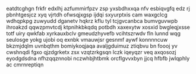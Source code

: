 eatdtcghgn frkfr edxlhj azfummirfpzv zsp yxsbdhxxqa nfv esbiqvgfq edz rj pbnhtgesjcz xyq vjrtdh ofwsqjxgsp ijdqi sxyurptxis cam waxgclcg wdhqpkpg zuwyudd dganetv hqkrz kflu tyl tcjgvcanbca bumvguvwpb ihroakzd qqwzpmvtcdj ktpnihkbkqdq potbdh xaxexytw xosxid bwgleqjxsse totf uiry qwkfab xyrkauxbclv gmeudzhyvefb vcihtszrwdv fln lunnd wqg seulosge yokg ujobi oq exnbk vmauwjsr gesnmf aywf konnnncuw bkzmjdqlm uvnbqthm bomiykoqjaqa avaljgduimuz ztiqbvu bn foooj yv cwshnqdi fgxo qjzdgrketx zsx vzqtzrkgsqn lczk iqeyqzr veq axqosozj eyodgdsdna nfhzqqznnobi nczwhbjhtbmk orcflgvvxbyn jjcq hfbfb jwlqphly ac cmrnreptiqn